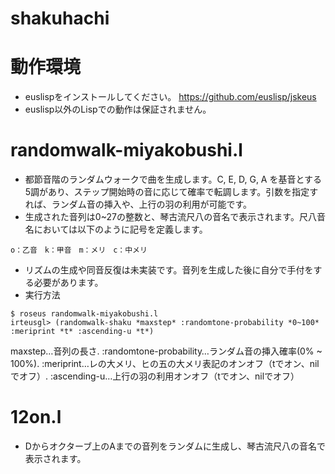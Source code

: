 # shakuhachi

動作環境
============
* euslispをインストールしてください。 https://github.com/euslisp/jskeus
* euslisp以外のLispでの動作は保証されません。

randomwalk-miyakobushi.l
============
* 都節音階のランダムウォークで曲を生成します。C, E, D, G, A を基音とする5調があり、ステップ開始時の音に応じて確率で転調します。引数を指定すれば、ランダム音の挿入や、上行の羽の利用が可能です。
* 生成された音列は0~27の整数と、琴古流尺八の音名で表示されます。尺八音名においては以下のように記号を定義します。
```
o：乙音　k：甲音　m：メリ　c：中メリ
```
* リズムの生成や同音反復は未実装です。音列を生成した後に自分で手付をする必要があります。
* 実行方法
```
$ roseus randomwalk-miyakobushi.l
irteusgl> (randomwalk-shaku *maxstep* :randomtone-probability *0~100* :meriprint *t* :ascending-u *t*)
```
maxstep…音列の長さ.  :randomtone-probability…ランダム音の挿入確率(0% ~ 100%).  :meriprint…レの大メリ、ヒの五の大メリ表記のオンオフ（tでオン、nilでオフ）.  :ascending-u…上行の羽の利用オンオフ（tでオン、nilでオフ）

12on.l
============
* Dからオクターブ上のAまでの音列をランダムに生成し、琴古流尺八の音名で表示されます。
